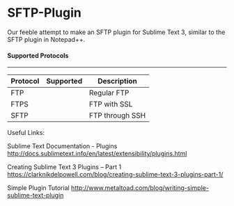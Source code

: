 # SFTP-Plugin
Our feeble attempt to make an SFTP plugin for Sublime Text 3, similar to the SFTP plugin in Notepad++.

#### Supported Protocols
--------------------------------
| Protocol | Supported | Description |
|----------|-----------|-------------|
| FTP |  | Regular FTP |
| FTPS |  | FTP with SSL |
| SFTP |  | FTP through SSH |

Useful Links:

  Sublime Text Documentation - Plugins
  http://docs.sublimetext.info/en/latest/extensibility/plugins.html
  
  Creating Sublime Text 3 Plugins – Part 1
  https://clarknikdelpowell.com/blog/creating-sublime-text-3-plugins-part-1/
  
  Simple Plugin Tutorial
  http://www.metaltoad.com/blog/writing-simple-sublime-text-plugin
